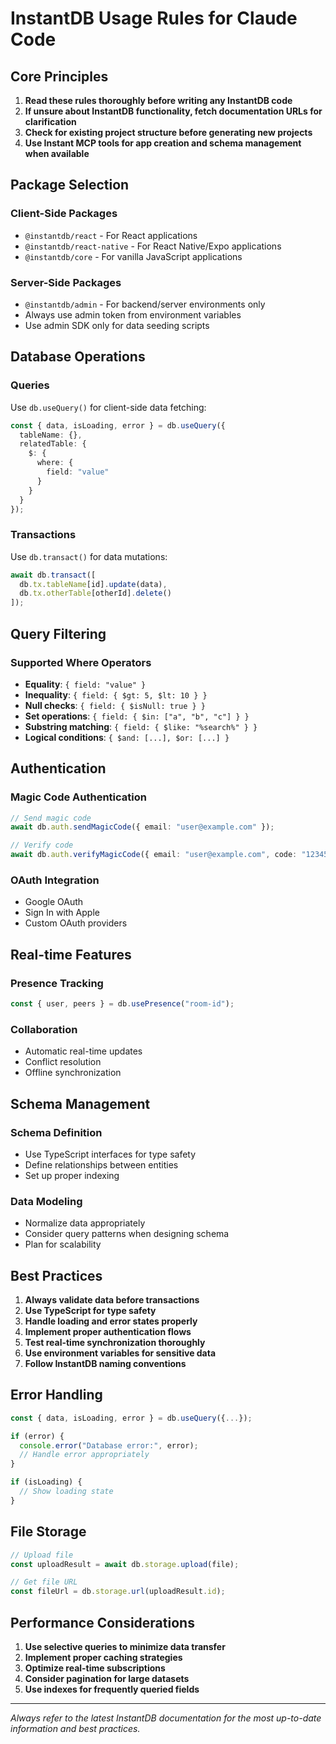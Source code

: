 # InstantDB Usage Rules for Claude Code

## Core Principles

1. **Read these rules thoroughly before writing any InstantDB code**
2. **If unsure about InstantDB functionality, fetch documentation URLs for clarification**
3. **Check for existing project structure before generating new projects**
4. **Use Instant MCP tools for app creation and schema management when available**

## Package Selection

### Client-Side Packages
- `@instantdb/react` - For React applications
- `@instantdb/react-native` - For React Native/Expo applications  
- `@instantdb/core` - For vanilla JavaScript applications

### Server-Side Packages
- `@instantdb/admin` - For backend/server environments only
- Always use admin token from environment variables
- Use admin SDK only for data seeding scripts

## Database Operations

### Queries
Use `db.useQuery()` for client-side data fetching:
```typescript
const { data, isLoading, error } = db.useQuery({
  tableName: {},
  relatedTable: {
    $: {
      where: {
        field: "value"
      }
    }
  }
});
```

### Transactions
Use `db.transact()` for data mutations:
```typescript
await db.transact([
  db.tx.tableName[id].update(data),
  db.tx.otherTable[otherId].delete()
]);
```

## Query Filtering

### Supported Where Operators
- **Equality**: `{ field: "value" }`
- **Inequality**: `{ field: { $gt: 5, $lt: 10 } }`
- **Null checks**: `{ field: { $isNull: true } }`
- **Set operations**: `{ field: { $in: ["a", "b", "c"] } }`
- **Substring matching**: `{ field: { $like: "%search%" } }`
- **Logical conditions**: `{ $and: [...], $or: [...] }`

## Authentication

### Magic Code Authentication
```typescript
// Send magic code
await db.auth.sendMagicCode({ email: "user@example.com" });

// Verify code
await db.auth.verifyMagicCode({ email: "user@example.com", code: "123456" });
```

### OAuth Integration
- Google OAuth
- Sign In with Apple
- Custom OAuth providers

## Real-time Features

### Presence Tracking
```typescript
const { user, peers } = db.usePresence("room-id");
```

### Collaboration
- Automatic real-time updates
- Conflict resolution
- Offline synchronization

## Schema Management

### Schema Definition
- Use TypeScript interfaces for type safety
- Define relationships between entities
- Set up proper indexing

### Data Modeling
- Normalize data appropriately
- Consider query patterns when designing schema
- Plan for scalability

## Best Practices

1. **Always validate data before transactions**
2. **Use TypeScript for type safety**
3. **Handle loading and error states properly**
4. **Implement proper authentication flows**
5. **Test real-time synchronization thoroughly**
6. **Use environment variables for sensitive data**
7. **Follow InstantDB naming conventions**

## Error Handling

```typescript
const { data, isLoading, error } = db.useQuery({...});

if (error) {
  console.error("Database error:", error);
  // Handle error appropriately
}

if (isLoading) {
  // Show loading state
}
```

## File Storage

```typescript
// Upload file
const uploadResult = await db.storage.upload(file);

// Get file URL
const fileUrl = db.storage.url(uploadResult.id);
```

## Performance Considerations

1. **Use selective queries to minimize data transfer**
2. **Implement proper caching strategies**
3. **Optimize real-time subscriptions**
4. **Consider pagination for large datasets**
5. **Use indexes for frequently queried fields**

---

*Always refer to the latest InstantDB documentation for the most up-to-date information and best practices.*